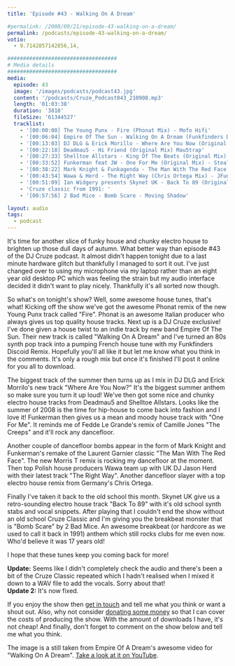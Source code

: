 ```yaml
---
title: 'Episode #43 - Walking On A Dream'

#permalink: /2008/09/21/episode-43-walking-on-a-dream/
permalink: /podcasts/episode-43-walking-on-a-dream/
votio:
  - 9.7142857142856,14,

###################################
# Media details
###################################
media:
  episode: 43
  image: '/images/podcasts/podcast43.jpg'
  content: '/podcasts/Cruze_Podcast043_210908.mp3'
  length: '01:03:38'
  duration: '3818'
  fileSize: '61344527'
  tracklist:
    - '[00:00:00] The Young Punx - Fire (Phonat Mix) - Mofo Hifi'
    - '[00:06:04] Empire Of The Sun - Walking On A Dream (Funkfinders Discoid Remix) - CDR'
    - '[00:13:03] DJ DLG & Erick Morillo - Where Are You Now (Original Mix) - Subliminal'
    - '[00:22:18] Deadmau5 - Hi Friend (Original Mix) Mau5trap'
    - '[00:27:33] Shelltoe Allstars - King Of The Beats (Original Mix) - Hoxton Whores'
    - '[00:33:52] Funkerman feat JW - One For Me (Original Mix) - Stealth'
    - '[00:38:22] Mark Knight & Funkagenda - The Man With The Red Face (Morris T Remix) - Oxyd'
    - '[00:43:54] Wawa & Herd - The Right Way (Chris Ortega Mix) - JFunk Recordings'
    - '[00:51:09] Ian Widgery presents Skynet UK - Back To 89 (Original Mix) 852 Recordings'
    - 'Cruze classic from 1991: '
    - '[00:57:56] 2 Bad Mice - Bomb Scare - Moving Shadow'

layout: audio
tags:
  - podcast
---
```


It's time for another slice of funky house and chunky electro house to brighten up those dull days of autumn. What better way than episode #43 of the DJ Cruze podcast. It almost didn't happen tonight due to a last minute hardware glitch but thankfully I managed to sort it out. I've just changed over to using my microphone via my laptop rather than an eight year old desktop PC which was feeling the strain but my audio interface decided it didn't want to play nicely. Thankfully it's all sorted now though.

So what's on tonight's show? Well, some awesome house tunes, that's what! Kicking off the show we've got the awesome Phonat remix of the new Young Punx track called "Fire". Phonat is an awesome Italian producer who always gives us top quality house tracks. Next up is a DJ Cruze exclusive! I've done given a house twist to an indie track by new band Empire Of The Sun. Their new track is called "Walking On A Dream" and I've turned an 80s synth pop track into a pumping French house tune with my Funkfinders Discoid Remix. Hopefully you'll all like it but let me know what you think in the comments. It's only a rough mix but once it's finished I'll post it online for you all to download.

The biggest track of the summer then turns up as I mix in DJ DLG and Erick Morrilo's new track "Where Are You Now?" It's the biggest summer anthem so make sure you turn it up loud! We've then got some nice and chunky electro house tracks from Deadmau5 and Shelltoe Allstars. Looks like the summer of 2008 is the time for hip-house to come back into fashion and I love it! Funkerman then gives us a mean and moody house track with "One For Me". It reminds me of Fedde Le Grande's remix of Camille Jones "The Creeps" and it'll rock any dancefloor.

Another couple of dancefloor bombs appear in the form of Mark Knight and Funkerman's remake of the Laurent Garnier classic "The Man With The Red Face". The new Morris T remix is rocking my dancefloor at the moment. Then top Polish house producers Wawa team up with UK DJ Jason Herd with their latest track "The Right Way". Another dancefloor slayer with a top electro house remix from Germany's Chris Ortega.

Finally I've taken it back to the old school this month. Skynet UK give us a retro-sounding electro house track "Back To 89" with it's old school synth stabs and vocal snippets. After playing that I couldn't end the show without an old school Cruze Classic and I'm giving you the breakbeat monster that is "Bomb Scare" by 2 Bad Mice. An awesome breakbeat (or hardcore as we used to call it back in 1991) anthem which still rocks clubs for me even now. Who'd believe it was 17 years old!

I hope that these tunes keep you coming back for more!

**Update:** Seems like I didn't completely check the audio and there's been a bit of the Cruze Classic repeated which I hadn't realised when I mixed it down to a WAV file to add the vocals. Sorry about that!  
**Update 2:** It's now fixed.

If you enjoy the show then [get in touch][2] and tell me what you think or want a shout out. Also, why not consider [donating some money][3] so that I can cover the costs of producing the show. With the amount of downloads I have, it's not cheap! And finally, don't forget to comment on the show below and tell me what you think.

The image is a still taken from Empire Of A Dream's awesome video for "Walking On A Dream". [Take a look at it on YouTube][6].

[1]: http://www.djcruze.co.uk/cms/wp-content/uploads/2008/09/podcast43.jpg
[2]: /contact
[3]: http://www.dreamhost.com/donate.cgi?id=8244
[4]: http://www.djcruze.co.uk/cms/wp-content/DownloadButton.gif
[5]: http://www.djcruzeaudio.co.uk/podcasts/Cruze_Podcast043_210908.mp3
[6]: http://www.youtube.com/watch?v=zmM2RwlxGt0
